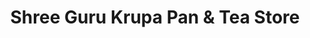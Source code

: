 ---
title: "Shree Guru Krupa Pan & Tea Store"
url: /bangavadi-sub-dist-tankara-dist-morbi/shree-guru-krupa-pan-und-tea-store/
shop: Tee
---